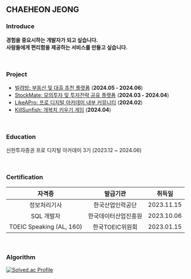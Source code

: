 ## CHAEHEON JEONG

### Introduce
**경험을 중요시하는 개발자가 되고 싶습니다.**
<br>
**사람들에게 편리함을 제공하는 서비스를 만들고 싶습니다.**

<br>

### Project
- [빌려방: 부동산 및 대출 추천 플랫폼](https://github.com/PDA-BillyBang) (**2024.05 - 2024.06**)
- [StockMate: 모의투자 및 투자전략 공유 플랫폼](https://github.com/Invest-SNS) (**2024.03 - 2024.04**)
- [LikeAPro: 프로 디지털 아카데미 내부 커뮤니티](https://github.com/LikeAProPDA) (**2024.02**)
- [KillSunfish: 개복치 키우기 게임](https://github.com/KillSunfish/killsunfish) (**2024.04**)

<br>

### Education
신한투자증권 프로 디지털 아카데미 3기 (2023.12 ~ 2024.06)

<br>

### Certification
|자격증|발급기관|취득일|
|:------:|:------:|:------:|
|정보처리기사|한국산업인력공단|2023.11.15|
|SQL 개발자|한국데이터산업진흥원|2023.10.06|
|TOEIC Speaking (AL, 160)|한국TOEIC위원회|2023.01.15|

<br>

### Algorithm
[![Solved.ac Profile](http://mazassumnida.wtf/api/v2/generate_badge?boj=cogjs)](https://solved.ac/cogjs/)

